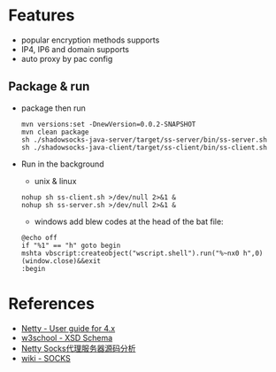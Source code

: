 
# Features

* popular encryption methods supports
* IP4, IP6 and domain supports
* auto proxy by pac config

## Package & run

* package then run

    ```
    mvn versions:set -DnewVersion=0.0.2-SNAPSHOT
    mvn clean package
    sh ./shadowsocks-java-server/target/ss-server/bin/ss-server.sh
    sh ./shadowsocks-java-client/target/ss-client/bin/ss-client.sh
    ```

* Run in the background

    - unix & linux

    ```Shell
    nohup sh ss-client.sh >/dev/null 2>&1 &
    nohup sh ss-server.sh >/dev/null 2>&1 &
    ```
    - windows
    add blew codes at the head of the bat file:

    ```Bat
    @echo off 
    if "%1" == "h" goto begin 
    mshta vbscript:createobject("wscript.shell").run("%~nx0 h",0)(window.close)&&exit 
    :begin 
    ```

# References

* [Netty - User guide for 4.x](http://netty.io/wiki/user-guide-for-4.x.html)
* [w3school - XSD Schema](http://www.w3school.com.cn/schema/index.asp)
* [Netty Socks代理服务器源码分析](https://alwayswithme.github.io/jekyll/update/2015/07/25/netty-socksproxy-detail.html)
* [wiki - SOCKS](https://en.wikipedia.org/wiki/SOCKS)


